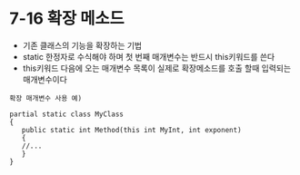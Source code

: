 # 7-16 확장 메소드
* 기존 클래스의 기능을 확장하는 기법
* static 한정자로 수식해야 하며 첫 번째 매개변수는 반드시 this키워드를 쓴다
* this키워드 다음에 오는 매개변수 목록이 실제로 확장메소드를 호출 할때 입력되는 매개변수이다
```
확장 매개변수 사용 예)

partial static class MyClass
{
   public static int Method(this int MyInt, int exponent)
   {
   //...
   }
}

```

